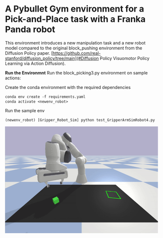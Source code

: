 
# A Pybullet Gym environment for a Pick-and-Place task with a Franka Panda robot

This environment introduces a new manipulation task and a new robot model compared to the original block_pushing environment from the Diffusion Policy paper. [https://github.com/real-stanford/diffusion_policy/tree/main](#Diffusion Policy
Visuomotor Policy Learning via Action Diffusion).






**Run the Environmnt**
Run the block_picking3.py environment on sample actions:

Create the conda environment with the required dependencies 
```
conda env create -f requirements.yaml
conda activate <newenv_robot>
```
Run the sample env
```
(newenv_robot) [Gripper_Robot_Sim] python test_GripperArmSimRobot4.py
```


![Demo](./Gripper_Robot_Sim/media/demo.gif)